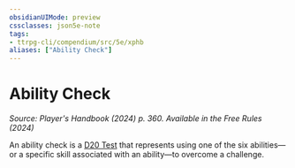 ```yaml
---
obsidianUIMode: preview
cssclasses: json5e-note
tags:
- ttrpg-cli/compendium/src/5e/xphb
aliases: ["Ability Check"]
---
```

# Ability Check
*Source: Player's Handbook (2024) p. 360. Available in the Free Rules (2024)* 

An ability check is a [D20 Test](3-Mechanics/CLI/rules/variant-rules/d20-test-xphb.md) that represents using one of the six abilities—or a specific skill associated with an ability—to overcome a challenge.